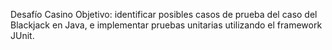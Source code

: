 Desafío Casino
Objetivo: identificar posibles casos de prueba del caso del Blackjack en
Java, e implementar pruebas unitarias utilizando el framework JUnit.
